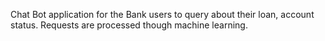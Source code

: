 Chat Bot application for the Bank users to query about their loan, account status. Requests are processed though machine learning.
